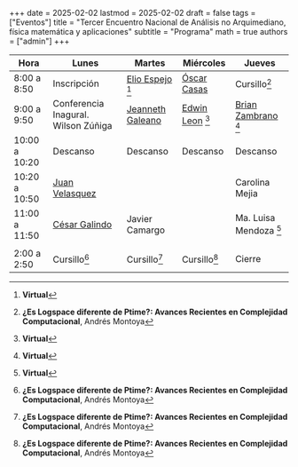 +++
date      = 2025-02-02
lastmod   = 2025-02-02
draft     = false
tags      = ["Eventos"]
title     = "Tercer Encuentro Nacional de Análisis no Arquimediano, física matemática y aplicaciones"
subtitle  = "Programa"
math      = true
authors   = ["admin"]
+++

Hora         |Lunes        | Martes           | Miércoles        | Jueves
-------------|-------------|------------------|------------------|---------------
8:00 a 8:50  | Inscripción | [Elio Espejo](https://research.nottingham.edu.cn/en/persons/elio-eduardo-espejo-arenas) [^1] | [Óscar Casas](https://matematicas.netlify.app/authors/casas-o/)| Cursillo[^2]
9:00 a 9:50  | Conferencia Inagural. Wilson Zúñiga| [Jeanneth Galeano](http://www.hermes.unal.edu.co/pages/Docentes/Docente.jsf?u=jgaleanop)| [Edwin Leon](https://riemann.unizar.es/~eleon/) [^1] | [Brian Zambrano](https://sites.google.com/ualberta.ca/ilmee/people/brian-zambrano) [^1]
10:00 a 10:20 | Descanso   |Descanso   |Descanso   |Descanso
10:20 a 10:50  | [Juan Velasquez](https://ciencias.univalle.edu.co/departamento-de-matematicas/personal/docentes/docentes-nombrados/juan-miguel-velasquez) |  |                  | Carolina Mejia 
11:00 a 11:50  | [César Galindo](https://matematicas.uniandes.edu.co/es/profesores/cesar-neyit-galindo-martinez) | Javier Camargo |                  | Ma. Luisa Mendoza [^1] 
||||
2:00 a 2:50  | Cursillo[^2] | Cursillo[^2] | Cursillo[^2]  | Cierre


[^1]: **Virtual**
[^2]: **¿Es Logspace diferente de Ptime?: Avances Recientes en Complejidad Computacional**, Andrés Montoya






